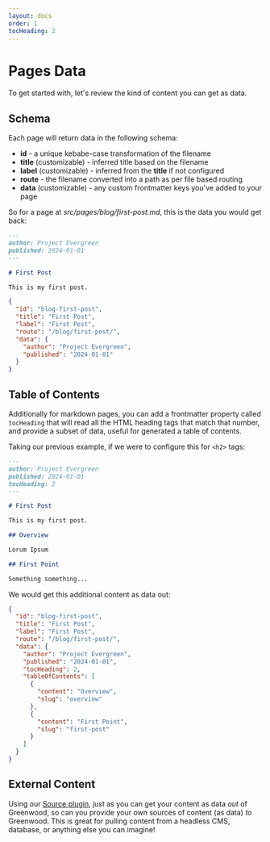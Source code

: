 ```yaml
---
layout: docs
order: 1
tocHeading: 2
---
```


# Pages Data

To get started with, let's review the kind of content you can get as data.

## Schema

Each page will return data in the following schema:

- **id** - a unique kebabe-case transformation of the filename
- **title** (customizable) - inferred title based on the filename
- **label** (customizable) - inferred from the **title** if not configured
- **route** - the filename converted into a path as per file based routing
- **data** (customizable) - any custom frontmatter keys you've added to your page

So for a page at _src/pages/blog/first-post.md_, this is the data you would get back:

```md
---
author: Project Evergreen
published: 2024-01-01
---

# First Post

This is my first post.
```

```json
{
  "id": "blog-first-post",
  "title": "First Post",
  "label": "First Post",
  "route": "/blog/first-post/",
  "data": {
    "author": "Project Evergreen",
    "published": "2024-01-01"
  }
}
```

## Table of Contents

Additionally for markdown pages, you can add a frontmatter property called `tocHeading` that will read all the HTML heading tags that match that number, and provide a subset of data, useful for generated a table of contents.

Taking our previous example, if we were to configure this for `<h2>` tags:

```md
---
author: Project Evergreen
published: 2024-01-01
tocHeading: 2
---

# First Post

This is my first post.

## Overview

Lorum Ipsum

## First Point

Something something...
```

We would get this additional content as data out:

```json
{
  "id": "blog-first-post",
  "title": "First Post",
  "label": "First Post",
  "route": "/blog/first-post/",
  "data": {
    "author": "Project Evergreen",
    "published": "2024-01-01",
    "tocHeading": 2,
    "tableOfContents": [
      {
        "content": "Overview",
        "slug": "overview"
      },
      {
        "content": "First Point",
        "slug": "first-post"
      }
    ]
  }
}
```

## External Content

Using our [Source plugin](/docs/reference/plugins-api/#source), just as you can get your content as data _out_ of Greenwood, so can you provide your own sources of content (as data) _to_ Greenwood. This is great for pulling content from a headless CMS, database, or anything else you can imagine!

